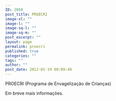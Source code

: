 ```yaml
---
ID: 2050
post_title: PROECRI
image-xl: ""
image-l: ""
image-sq-l: ""
image-sq-m: ""
post_excerpt: ""
layout: page
permalink: proecri
published: true
categories: ""
tags: ""
author: ""
post_date: 2012-01-19 00:09:48
---
```

PROECRI (Programa de Envagelização de Crianças)

Em breve mais informações.